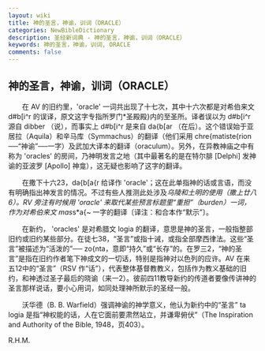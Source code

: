 ```yaml
---
layout: wiki
title: 神的圣言，神谕，训词（ORACLE）
categories: NewBibleDictionary
description: 圣经新词典 - 神的圣言，神谕，训词（ORACLE）
keywords: 神的圣言，神谕，训词, ORACLE
comments: false
---
```


## 神的圣言，神谕，训词（ORACLE）

　　在 AV 的旧约里，'oracle' 一词共出现了十七次，其中十六次都是对希伯来文 d#b[i^r 的误译，原文这字专指所罗门*圣殿殿}内的至圣所。译者误以为 d#b[i^r 源自 dibber （说），而事实上 d#b[i^r 是来自 da{b[ar （在后）。这个错误始于亚居拉（Aquila）和辛马库（Symmachus）的翻译（他们采用 chre{matiste{rion ──“神谕”──一字）及武加大译本的翻译（oraculum）。另外，在异教神庙之中有称为 'oracles' 的房间，乃神明发言之地（其中最著名的是在特尔腓 [Delphi] 发神谕的亚波罗 [Apollo] 神龛），这无疑也影响了这字的翻译。

　　在撒下十六23，da{b[a{r 给译作 'oracle'；这在此单指神的话或言语，而没有明确指出神发言的情况。不过有些人推测此处涉及*乌陵和土明的使用（撒上廿八6）。RV 旁注有时候用 'oracle' 来取代某些预言标题里“重担”（burden）一词，作为对希伯来文 mas*s*a{~ 一字的翻译〔译注：和合本作“默示”〕。

　　在新约， 'oracles' 是对希腊文 logia 的翻译，意思是神的圣言，一般指整部旧约或旧约某些部分。在徒七38，“圣言”或指十诫，或指全部摩西律法。这些“圣言”被描述为“活泼的”── zo{nta，意即“持久”或“长存”的。在罗三2，“神的圣言”是指在旧约作者笔下神成文的一切话，特别是指神对以色列的应许。AV 在来五12中的“圣言”（RSV 作“话”），代表整体基督教教义，包括作为教义基础的旧约，和神透过圣子最后的晓谕（来一2）。彼前四11教导新约的传道者要像传讲神的圣言那样说话，要小心用词，如同处理神所默示的圣经一般。

　　沃华德（B. B. Warfield）强调神谕的神学意义，他认为新约中的“圣言” ta logia 是指“神权能的话，人在它面前要肃然站立，并谦卑俯伏”（The Inspiration and Authority of the Bible, 1948，页403）。

R.H.M.








